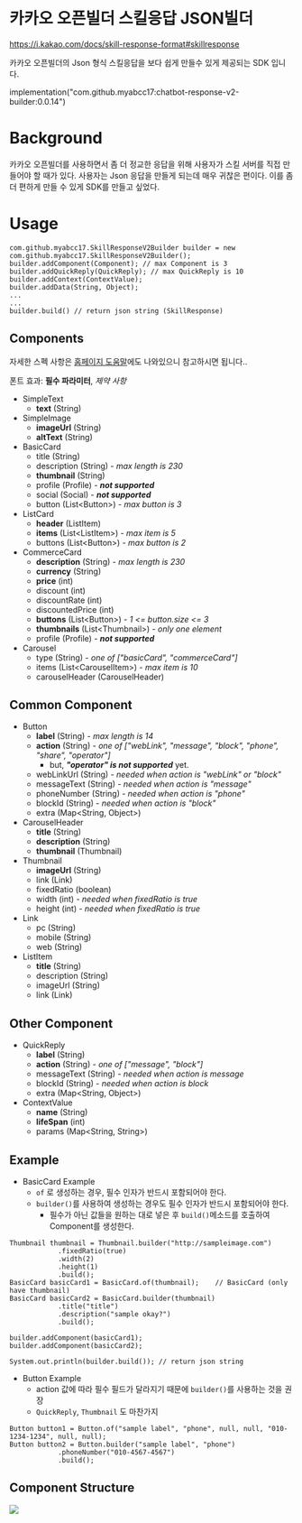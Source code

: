 # 카카오 오픈빌더 스킬응답 JSON빌더

https://i.kakao.com/docs/skill-response-format#skillresponse

카카오 오픈빌더의 Json 형식 스킬응답을 보다 쉽게 만들수 있게 제공되는 SDK 입니다.

implementation("com.github.myabcc17:chatbot-response-v2-builder:0.0.14")

# Background

카카오 오픈빌더를 사용하면서 좀 더 정교한 응답을 위해 사용자가 스킬 서버를 직접 만들어야 할 때가 있다. 
사용자는 Json 응답을 만들게 되는데 매우 귀찮은 편이다. 이를 좀 더 편하게 만들 수 있게 SDK를 만들고 싶었다.
# Usage
```
com.github.myabcc17.SkillResponseV2Builder builder = new com.github.myabcc17.SkillResponseV2Builder();
builder.addComponent(Component); // max Component is 3
builder.addQuickReply(QuickReply); // max QuickReply is 10
builder.addContext(ContextValue);
builder.addData(String, Object);
...
...
builder.build() // return json string (SkillResponse)
```

## Components
자세한 스펙 사항은 [홈페이지 도움말](https://i.kakao.com/docs/skill-response-format#skillresponse)에도 나와있으니 참고하시면 됩니다..

폰트 효과:  **필수 파라미터**, *제약 사항*

* SimpleText
	* **text** (String)
* SimpleImage
	* **imageUrl** (String)
	* **altText** (String)
* BasicCard
	* title (String)
	* description (String) -  *max length is 230*
	* **thumbnail** (String)
	* profile (Profile) - ***not supported***
	* social (Social) - ***not supported***
	* button (List\<Button\>) - *max button is 3*
* ListCard
	* **header** (ListItem)
	* **items** (List\<ListItem\>) - *max item is 5*
	* buttons (List\<Button\>) - *max button is 2*
* CommerceCard
	* **description** (String) - *max length is 230*
	* **currency** (String)
	* **price** (int)
	* discount (int)
	* discountRate (int)
	* discountedPrice (int)
	* **buttons** (List\<Button\>) - *1 <= button.size <= 3*
	* **thumbnails** (List\<Thumbnail\>) - *only one element*
	* profile (Profile) - ***not supported***
* Carousel
	* type (String) - *one of ["basicCard", "commerceCard"]*
	* items (List\<CarouselItem\>) - *max item is 10*
	* carouselHeader (CarouselHeader)
## Common Component

* Button
	* **label** (String) - *max length is 14*
	* **action** (String) - *one of ["webLink", "message", "block", "phone", "share", "operator"]*
		* but, ***"operator" is not supported*** yet.
	* webLinkUrl (String) - *needed when action is "webLink" or "block"*
	* messageText (String) - *needed when action is "message"*
	* phoneNumber (String) - *needed when action is "phone"*
	* blockId (String) - *needed when action is "block"*
	* extra (Map<String, Object>)
* CarouselHeader
	* **title** (String)
	* **description** (String)
	* **thumbnail** (Thumbnail)
* Thumbnail
	* **imageUrl** (String)
	* link (Link)
	* fixedRatio (boolean)
	* width (int) - *needed when fixedRatio is true*
	* height (int) - *needed when fixedRatio is true*
* Link
	* pc (String)
	* mobile (String)
	* web (String)
* ListItem
	* **title** (String)
	* description (String)
	* imageUrl (String)
	* link (Link)

## Other Component

* QuickReply
	* **label** (String)
	* **action** (String) - *one of ["message", "block"]*
	* messageText (String) - *needed when action is message*
	* blockId (String) - *needed when action is block*
	* extra (Map<String, Object>)
* ContextValue
	* **name** (String)
	* **lifeSpan** (int)
	* params (Map<String, String>)

## Example
* BasicCard Example
	* `of` 로 생성하는 경우, 필수 인자가 반드시 포함되어야 한다.
	* `builder()`를 사용하여 생성하는 경우도 필수 인자가 반드시 포함되어야 한다.
		* 필수가 아닌 값들을 원하는 대로 넣은 후 `build()`메소드를 호출하여 Component를 생성한다.
```
Thumbnail thumbnail = Thumbnail.builder("http://sampleimage.com")
			.fixedRatio(true)
			.width(2)
			.height(1)
			.build();
BasicCard basicCard1 = BasicCard.of(thumbnail);    // BasicCard (only have thumbnail)
BasicCard basicCard2 = BasicCard.builder(thumbnail)
			.title("title")
			.description("sample okay?")
			.build();

builder.addComponent(basicCard1);
builder.addComponent(basicCard2);

System.out.println(builder.build()); // return json string
```
* Button Example
	* action 값에 따라 필수 필드가 달라지기 때문에 `builder()`를 사용하는 것을 권장
	* `QuickReply`, `Thumbnail` 도 마찬가지
```
Button button1 = Button.of("sample label", "phone", null, null, "010-1234-1234", null, null);
Button button2 = Button.builder("sample label", "phone")
			.phoneNumber("010-4567-4567")
			.build();
```

## Component Structure
[![](https://mermaid.ink/img/eyJjb2RlIjoiZ3JhcGggVERcblx0QVtTa2lsbFJlc3BvbnNlVjJdIC0tPiBCW1NraWxsVGVtcGxhdGVdXG5cdEEgLS0-IGNvbnRleHRDb250cm9sW0NvbnRleHRDb250cm9sXVxuXHRBIC0tPiBEW0RhdGFdXG5cdEIgLS0-IGNvbXBvbmVudHNbQ29tcG9uZW50c11cblx0QiAtLT4gcXVpY2tSZXBsaWVzW1F1aWNrUmVwbGllc11cblx0XG5cdHF1aWNrUmVwbGllcyAtLT4gcXJbUXVpY2tSZXBseV1cblxuXHRjb250ZXh0Q29udHJvbC0tPiBjdltDb250ZXh0VmFsdWVdXG5cdGNvbXBvbmVudHMgLS0-IHN0W1NpbXBsZVRleHRdXG5cdGNvbXBvbmVudHMgLS0-IHNpW1NpbXBsZUltYWdlXVxuXHRjb21wb25lbnRzIC0tPiBiY1tCYXNpY0NhcmRdXG5cdGNvbXBvbmVudHMgLS0-IGxjW0xpc3RDYXJkXVxuXHRjb21wb25lbnRzIC0tPiBjY1tDb21tZXJjZUNhcmRdXG5cdGNvbXBvbmVudHMgLS0-IGNhW0Nhcm91c2VsXVxuXHRjb21wb25lbnRzIC0tPiBjb21tb25bQ29tbW9uXVxuXHRcblx0Y29tbW9uIC0tPiBidXR0b25bQnV0dG9uXVxuXHRjb21tb24gLS0-IHRodW1ibmFpbFtUaHVtYm5haWxdXG5cdGNvbW1vbiAtLT4gbGlua1tMaW5rXVxuXHRjb21tb24gLS0-IGNhcm91c2VsSGVhZGVyW0Nhcm91c2VsSGVhZGVyXSIsIm1lcm1haWQiOnsidGhlbWUiOiJkZWZhdWx0In0sInVwZGF0ZUVkaXRvciI6ZmFsc2V9)](https://mermaid-js.github.io/mermaid-live-editor/#/edit/eyJjb2RlIjoiZ3JhcGggVERcblx0QVtTa2lsbFJlc3BvbnNlVjJdIC0tPiBCW1NraWxsVGVtcGxhdGVdXG5cdEEgLS0-IGNvbnRleHRDb250cm9sW0NvbnRleHRDb250cm9sXVxuXHRBIC0tPiBEW0RhdGFdXG5cdEIgLS0-IGNvbXBvbmVudHNbQ29tcG9uZW50c11cblx0QiAtLT4gcXVpY2tSZXBsaWVzW1F1aWNrUmVwbGllc11cblx0XG5cdHF1aWNrUmVwbGllcyAtLT4gcXJbUXVpY2tSZXBseV1cblxuXHRjb250ZXh0Q29udHJvbC0tPiBjdltDb250ZXh0VmFsdWVdXG5cdGNvbXBvbmVudHMgLS0-IHN0W1NpbXBsZVRleHRdXG5cdGNvbXBvbmVudHMgLS0-IHNpW1NpbXBsZUltYWdlXVxuXHRjb21wb25lbnRzIC0tPiBiY1tCYXNpY0NhcmRdXG5cdGNvbXBvbmVudHMgLS0-IGxjW0xpc3RDYXJkXVxuXHRjb21wb25lbnRzIC0tPiBjY1tDb21tZXJjZUNhcmRdXG5cdGNvbXBvbmVudHMgLS0-IGNhW0Nhcm91c2VsXVxuXHRjb21wb25lbnRzIC0tPiBjb21tb25bQ29tbW9uXVxuXHRcblx0Y29tbW9uIC0tPiBidXR0b25bQnV0dG9uXVxuXHRjb21tb24gLS0-IHRodW1ibmFpbFtUaHVtYm5haWxdXG5cdGNvbW1vbiAtLT4gbGlua1tMaW5rXVxuXHRjb21tb24gLS0-IGNhcm91c2VsSGVhZGVyW0Nhcm91c2VsSGVhZGVyXSIsIm1lcm1haWQiOnsidGhlbWUiOiJkZWZhdWx0In0sInVwZGF0ZUVkaXRvciI6ZmFsc2V9)

